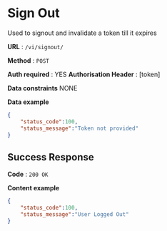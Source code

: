 # Sign Out

Used to signout and invalidate a token till it expires

**URL** : `/vi/signout/`

**Method** : `POST`

**Auth required** : YES
**Authorisation Header** : [token]

**Data constraints**
NONE

**Data example**

```json
{
    "status_code":100,
    "status_message":"Token not provided"
}
```

## Success Response

**Code** : `200 OK`

**Content example**

```json
{
    "status_code":100,
    "status_message":"User Logged Out"
}
```